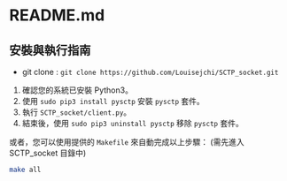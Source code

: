# README.md

## 安裝與執行指南

* git clone : `git clone https://github.com/Louisejchi/SCTP_socket.git`

1. 確認您的系統已安裝 Python3。
2. 使用 `sudo pip3 install pysctp` 安裝 `pysctp` 套件。
3. 執行 `SCTP_socket/client.py`。
4. 結束後，使用 `sudo pip3 uninstall pysctp` 移除 `pysctp` 套件。

或者，您可以使用提供的 `Makefile` 來自動完成以上步驟：
(需先進入 SCTP_socket 目錄中)

```bash
make all

